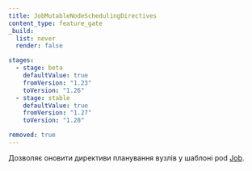 ```yaml
---
title: JobMutableNodeSchedulingDirectives
content_type: feature_gate
_build:
  list: never
  render: false

stages:
  - stage: beta 
    defaultValue: true
    fromVersion: "1.23"
    toVersion: "1.26"    
  - stage: stable
    defaultValue: true
    fromVersion: "1.27"
    toVersion: "1.28"    

removed: true
---
```

Дозволяє оновити директиви планування вузлів у шаблоні pod [Job](/docs/concepts/workloads/controllers/job).

